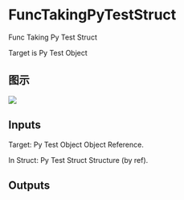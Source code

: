 # FuncTakingPyTestStruct

Func Taking Py Test Struct

Target is Py Test Object

## 图示

![]($-20221218-20314317.png)

## Inputs

Target: Py Test Object Object Reference.

In Struct: Py Test Struct Structure (by ref).  

## Outputs

